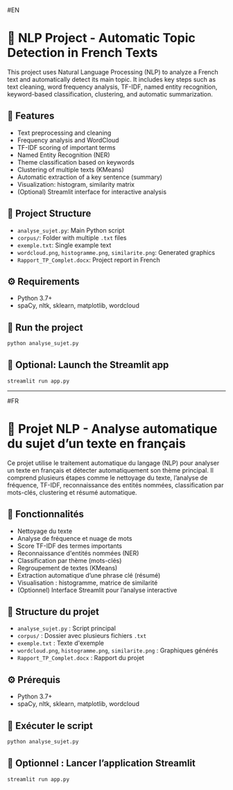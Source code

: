 #EN
# 🧠 NLP Project - Automatic Topic Detection in French Texts

This project uses Natural Language Processing (NLP) to analyze a French text and automatically detect its main topic. It includes key steps such as text cleaning, word frequency analysis, TF-IDF, named entity recognition, keyword-based classification, clustering, and automatic summarization.

## 🚀 Features

- Text preprocessing and cleaning
- Frequency analysis and WordCloud
- TF-IDF scoring of important terms
- Named Entity Recognition (NER)
- Theme classification based on keywords
- Clustering of multiple texts (KMeans)
- Automatic extraction of a key sentence (summary)
- Visualization: histogram, similarity matrix
- (Optional) Streamlit interface for interactive analysis

## 📁 Project Structure

- `analyse_sujet.py`: Main Python script
- `corpus/`: Folder with multiple `.txt` files
- `exemple.txt`: Single example text
- `wordcloud.png`, `histogramme.png`, `similarite.png`: Generated graphics
- `Rapport_TP_Complet.docx`: Project report in French

## ⚙️ Requirements

- Python 3.7+
- spaCy, nltk, sklearn, matplotlib, wordcloud

## 📌 Run the project

```bash
python analyse_sujet.py
```

## 🧪 Optional: Launch the Streamlit app

```bash
streamlit run app.py
```

---

#FR
# 🧠 Projet NLP - Analyse automatique du sujet d’un texte en français

Ce projet utilise le traitement automatique du langage (NLP) pour analyser un texte en français et détecter automatiquement son thème principal. Il comprend plusieurs étapes comme le nettoyage du texte, l’analyse de fréquence, TF-IDF, reconnaissance des entités nommées, classification par mots-clés, clustering et résumé automatique.

## 🚀 Fonctionnalités

- Nettoyage du texte
- Analyse de fréquence et nuage de mots
- Score TF-IDF des termes importants
- Reconnaissance d'entités nommées (NER)
- Classification par thème (mots-clés)
- Regroupement de textes (KMeans)
- Extraction automatique d’une phrase clé (résumé)
- Visualisation : histogramme, matrice de similarité
- (Optionnel) Interface Streamlit pour l’analyse interactive

## 📁 Structure du projet

- `analyse_sujet.py` : Script principal
- `corpus/` : Dossier avec plusieurs fichiers `.txt`
- `exemple.txt` : Texte d'exemple
- `wordcloud.png`, `histogramme.png`, `similarite.png` : Graphiques générés
- `Rapport_TP_Complet.docx` : Rapport du projet

## ⚙️ Prérequis

- Python 3.7+
- spaCy, nltk, sklearn, matplotlib, wordcloud

## 📌 Exécuter le script

```bash
python analyse_sujet.py
```

## 🧪 Optionnel : Lancer l’application Streamlit

```bash
streamlit run app.py
```
